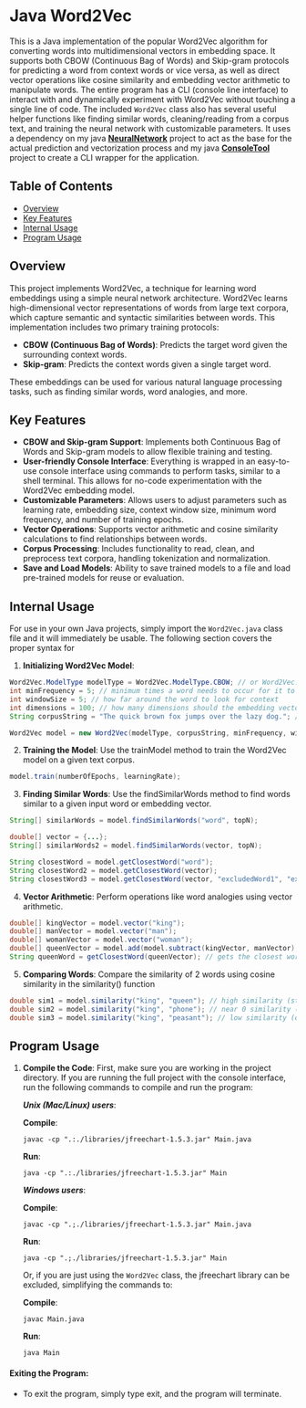 

# Java Word2Vec

This is a Java implementation of the popular Word2Vec algorithm for converting words into multidimensional vectors in embedding space. It supports both CBOW (Continuous Bag of Words) and Skip-gram protocols for predicting a word from context words or vice versa, as well as direct vector operations like cosine similarity and embedding vector arithmetic to manipulate words. The entire program has a CLI (console line interface) to interact with and dynamically experiment with Word2Vec without touching a single line of code. The included `Word2Vec` class also has several useful helper functions like finding similar words, cleaning/reading from a corpus text, and training the neural network with customizable parameters. It uses a dependency on my java __[NeuralNetwork](https://github.com/spaceshark123/NeuralNetwork)__ project to act as the base for the actual prediction and vectorization process and my java __[ConsoleTool](https://github.com/spaceshark123/ConsoleTool)__ project to create a CLI wrapper for the application.

## Table of Contents

- [Overview](#overview)
- [Key Features](#key-features)
- [Internal Usage](#internal-usage)
- [Program Usage](#program-usage)

## Overview

This project implements Word2Vec, a technique for learning word embeddings using a simple neural network architecture. Word2Vec learns high-dimensional vector representations of words from large text corpora, which capture semantic and syntactic similarities between words. This implementation includes two primary training protocols:

- __CBOW (Continuous Bag of Words)__: Predicts the target word given the surrounding context words.
- __Skip-gram__: Predicts the context words given a single target word.

These embeddings can be used for various natural language processing tasks, such as finding similar words, word analogies, and more.

## Key Features

- __CBOW and Skip-gram Support__: Implements both Continuous Bag of Words and Skip-gram models to allow flexible training and testing.
- __User-friendly Console Interface__: Everything is wrapped in an easy-to-use console interface using commands to perform tasks, similar to a shell terminal. This allows for no-code experimentation with the Word2Vec embedding model.
- __Customizable Parameters__: Allows users to adjust parameters such as learning rate, embedding size, context window size, minimum word frequency, and number of training epochs.
- __Vector Operations__: Supports vector arithmetic and cosine similarity calculations to find relationships between words.
- __Corpus Processing__: Includes functionality to read, clean, and preprocess text corpora, handling tokenization and normalization.
- __Save and Load Models__: Ability to save trained models to a file and load pre-trained models for reuse or evaluation.

## Internal Usage

For use in your own Java projects, simply import the `Word2Vec.java` class file and it will immediately be usable. The following section covers the proper syntax for 

1. __Initializing Word2Vec Model__:

```java
Word2Vec.ModelType modelType = Word2Vec.ModelType.CBOW; // or Word2Vec.ModelType.SKIPGRAM
int minFrequency = 5; // minimum times a word needs to occur for it to be added to the model's vocabulary
int windowSize = 5; // how far around the word to look for context
int dimensions = 100; // how many dimensions should the embedding vector have
String corpusString = "The quick brown fox jumps over the lazy dog."; // corpus text is automatically cleaned up for tokenization and parsing

Word2Vec model = new Word2Vec(modelType, corpusString, minFrequency, windowSize, dimensions);
```

2. __Training the Model__: Use the trainModel method to train the Word2Vec model on a given text corpus.

```java
model.train(numberOfEpochs, learningRate);
```

3. __Finding Similar Words__: Use the findSimilarWords method to find words similar to a given input word or embedding vector.

```java
String[] similarWords = model.findSimilarWords("word", topN);

double[] vector = {...};
String[] similarWords2 = model.findSimilarWords(vector, topN);

String closestWord = model.getClosestWord("word");
String closestWord2 = model.getClosestWord(vector);
String closestWord3 = model.getClosestWord(vector, "excludedWord1", "excludedWord2", ...);
```

4. __Vector Arithmetic__: Perform operations like word analogies using vector arithmetic.

```java
double[] kingVector = model.vector("king");
double[] manVector = model.vector("man");
double[] womanVector = model.vector("woman");
double[] queenVector = model.add(model.subtract(kingVector, manVector), womanVector); // king - man + woman = queen
String queenWord = getClosestWord(queenVector); // gets the closest word that matches this new embedding vector
```

5. __Comparing Words__: Compare the similarity of 2 words using cosine similarity in the similarity() function

```java
double sim1 = model.similarity("king", "queen"); // high similarity (strong correlation)
double sim2 = model.similarity("king", "phone"); // near 0 similarity (no correlation)
double sim3 = model.similarity("king", "peasant"); // low similarity (opposite correlation)
```

## Program Usage

1. **Compile the Code**: First, make sure you are working in the project directory. If you are running the full project with the console interface, run the following commands to compile and run the program:

	***Unix (Mac/Linux) users***:

	__Compile__:

   ```shell
   javac -cp ".:./libraries/jfreechart-1.5.3.jar" Main.java
	```
	__Run__:
	```shell
	java -cp ".:./libraries/jfreechart-1.5.3.jar" Main
	```

	***Windows users***:

	__Compile__:

   ```shell
   javac -cp ".;./libraries/jfreechart-1.5.3.jar" Main.java
	```
	__Run__:
	```shell
	java -cp ".;./libraries/jfreechart-1.5.3.jar" Main
	```

	Or, if you are just using the `Word2Vec` class, the jfreechart library can be excluded, simplifying the commands to:

	__Compile__:

   ```shell
   javac Main.java
	```
	__Run__:

	```shell
	java Main
	```

#### Exiting the Program:

- To exit the program, simply type exit, and the program will terminate.